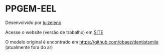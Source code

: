 # PPGEM-EEL

Desenvolvido por [luizeleno](https://github.com/luizeleno)

Acesse o website (versão de trabalho) em [SITE]

O modelo original é encontrado em https://github.com/obaez/dentistsmile (atualmente fora do ar)

[SITE]: https://computeel.org/PPGEM-EEL
